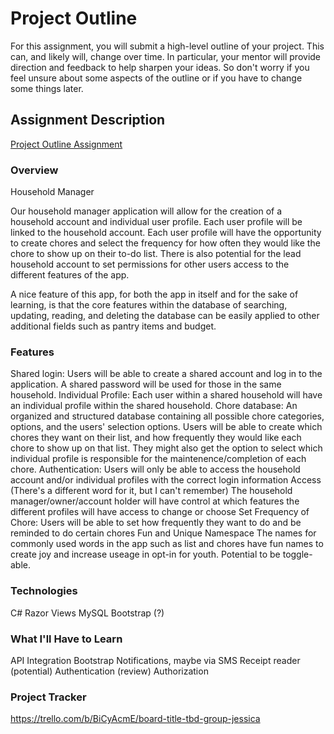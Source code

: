 # Project Outline
For this assignment, you will submit a high-level outline of your project. This can, and likely will, change over time. In particular, your mentor will provide direction and feedback to help sharpen your ideas. So don't worry if you feel unsure about some aspects of the outline or if you have to change some things later.

## Assignment Description
[Project Outline Assignment](https://education.launchcode.org/liftoff/modules/assignments/project-outline)

### Overview
Household Manager

Our household manager application will allow for the creation of a household account and individual user profile. Each user profile will be linked to the household account. 
Each user profile will have the opportunity to create chores and select the frequency for how often they would like the chore to show up on their to-do list. There is also potential
for the lead household account to set permissions for other users access to the different features of the app. 

A nice feature of this app, for both the app in itself and for the sake of learning, is that the core features within the database of searching, updating, reading, and deleting the database
can be easily applied to other additional fields such as pantry items and budget.


### Features
Shared login: 
	Users will be able to create a shared account and log in to the application. A shared password will be used for those in the same household.
Individual Profile: 
	Each user within a shared household will have an individual profile within the shared household.
Chore database: 
	An organized and structured database containing all possible chore categories, options, and the users' selection options. Users will be able to create which chores they want on their list, and how frequently they would like each chore to show up on that list.
	They might also get the option to select which individual profile is responsible for the maintenence/completion of each chore.
Authentication:
	Users will only be able to access the household account and/or individual profiles with the correct login information
Access (There's a different word for it, but I can't remember)
	The household manager/owner/account holder will have control at which features the different profiles will have access to change or choose
Set Frequency of Chore:
	Users will be able to set how frequently they want to do and be reminded to do certain chores
Fun and Unique Namespace
	The names for commonly used words in the app such as list and chores have fun names to create joy and increase useage in opt-in for youth. Potential to be toggle-able. 

### Technologies
C#
Razor Views
MySQL
Bootstrap (?)

### What I'll Have to Learn
API Integration
Bootstrap
Notifications, maybe via SMS
Receipt reader (potential)
Authentication (review)
Authorization


### Project Tracker
https://trello.com/b/BiCyAcmE/board-title-tbd-group-jessica
